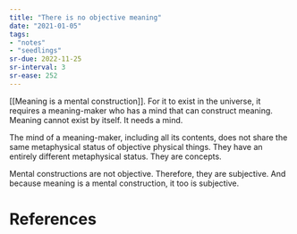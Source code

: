 ```yaml
---
title: "There is no objective meaning"
date: "2021-01-05"
tags:
- "notes"
- "seedlings"
sr-due: 2022-11-25
sr-interval: 3
sr-ease: 252
---
```


[[Meaning is a mental construction]]. For it to exist in the universe, it requires a meaning-maker who has a mind that can construct meaning. Meaning cannot exist by itself. It needs a mind.

The mind of a meaning-maker, including all its contents, does not share the same metaphysical status of objective physical things. They have an entirely different metaphysical status. They are concepts.

Mental constructions are not objective. Therefore, they are subjective. And because meaning is a mental construction, it too is subjective.

# References
